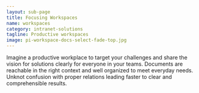 ```yaml
---
layout: sub-page
title: Focusing Workspaces
name: workspaces
category: intranet-solutions
tagline: Productive workspaces
image: pi-workspace-docs-select-fade-top.jpg
---
```


Imagine a productive workplace to target your challenges and share the vision for solutions clearly for everyone in your teams. Documents are reachable in the right context and well organized to meet everyday needs. Unknot confusion with proper relations leading faster to clear and comprehensible results.
